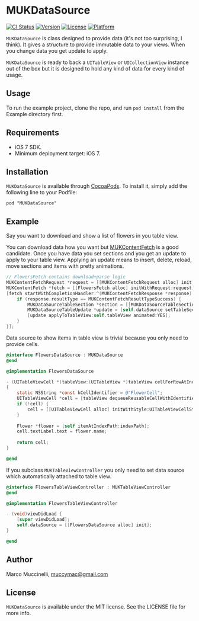 # MUKDataSource

[![CI Status](http://img.shields.io/travis/muccy/MUKDataSource.svg?style=flat)](https://travis-ci.org/muccy/MUKDataSource)
[![Version](https://img.shields.io/cocoapods/v/MUKDataSource.svg?style=flat)](http://cocoadocs.org/docsets/MUKDataSource)
[![License](https://img.shields.io/cocoapods/l/MUKDataSource.svg?style=flat)](http://cocoadocs.org/docsets/MUKDataSource)
[![Platform](https://img.shields.io/cocoapods/p/MUKDataSource.svg?style=flat)](http://cocoadocs.org/docsets/MUKDataSource)

`MUKDataSource` is class designed to provide data (it's not too surprising, I think). It gives a structure to provide immutable data to your views. When you change data you get update to apply.

`MUKDataSource` is ready to back a `UITableView` or `UICollectionView` instance out of the box but it is designed to hold any kind of data for every kind of usage.

## Usage

To run the example project, clone the repo, and run `pod install` from the Example directory first.

## Requirements

* iOS 7 SDK.
* Minimum deployment target: iOS 7.

## Installation

`MUKDataSource` is available through [CocoaPods](http://cocoapods.org). To install
it, simply add the following line to your Podfile:

    pod "MUKDataSource"
	
## Example

Say you want to download and show a list of flowers in you table view.

You can download data how you want but [MUKContentFetch](https://github.com/muccy/MUKContentFetch) is a good candidate. Once you have data you set sections and you get an update to apply to your table view. Applying an update means to insert, delete, reload, move sections and items with pretty animations.

```objective-c
// FlowersFetch contains download+parse logic
MUKContentFetchRequest *request = [[MUKContentFetchRequest alloc] init];
MUKContentFetch *fetch = [[FlowersFetch alloc] initWithRequest:request];
[fetch startWithCompletionHandler:^(MUKContentFetchResponse *response) {
	if (response.resultType == MUKContentFetchResultTypeSuccess) {
		MUKDataSourceTableSection *section = [[MUKDataSourceTableSection alloc] initWithIdentifier:@"flowers" items:response.object headerTitle:@"Flowers" footerTitle:nil];
		MUKDataSourceTableUpdate *update = [self.dataSource setTableSections:@[section]];
		[update applyToTableView:self.tableView animated:YES];
	}
}];
```

Data source to show items in table view is trivial because you only need to provide cells.

```objective-c
@interface FlowersDataSource : MUKDataSource
@end

@implementation FlowersDataSource

- (UITableViewCell *)tableView:(UITableView *)tableView cellForRowAtIndexPath:(NSIndexPath *)indexPath
{
	static NSString *const kCellIdentifier = @"FlowerCell";
	UITableViewCell *cell = [tableView dequeueReusableCellWithIdentifier:kCellIdentifier];
	if (!cell) {
		cell = [[UITableViewCell alloc] initWithStyle:UITableViewCellStyleDefault reuseIdentifier:kCellIdentifier];
	}
	
	Flower *flower = [self itemAtIndexPath:indexPath];
	cell.textLabel.text = flower.name;
	
	return cell;
}

@end
```
If you subclass `MUKTableViewController` you only need to set data source which automatically attached to table view.

```objective-c
@interface FlowersTableViewController : MUKTableViewController
@end

@implementation FlowersTableViewController

- (void)viewDidLoad {
    [super viewDidLoad];
    self.dataSource = [[FlowersDataSource alloc] init];
}

@end
```

## Author

Marco Muccinelli, muccymac@gmail.com

## License

`MUKDataSource` is available under the MIT license. See the LICENSE file for more info.
